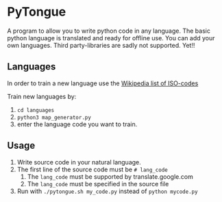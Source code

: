 PyTongue
========

A program to allow you to write python code in any language.
The basic python language is translated and ready for offline use.
You can add your own languages. Third party-libraries are sadly not supported.
Yet!!

Languages
---------

In order to train a new language use the [Wikipedia list of ISO-codes](https://en.wikipedia.org/wiki/List_of_ISO_639-1_codes)

Train new languages by:

1. `cd languages`
2. `python3 map_generator.py`
3. enter the language code you want to train.

Usage
-----

1. Write source code in your natural language.
2. The first line of the source code must be `# lang_code`
    1. The `lang_code` must be supported by translate.google.com
    2. The `lang_code` must be specified in the source file
3. Run with `./pytongue.sh my_code.py` instead of `python mycode.py`
